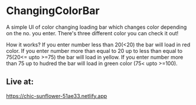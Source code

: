 # ChangingColorBar
A simple UI of color changing loading bar which changes color depending on the no. you enter.
There's three different color you can check it out!

How it works?
If you enter number less than 20(<20) the bar will load in red color.
If you enter number more than equal to 20 up to less than equal to 75(20<= upto >=75) the bar will load in yellow.
If you enter number more than 75 up to hudred the bar will load in green color (75< upto >=100).

## Live at:
https://chic-sunflower-51ae33.netlify.app
